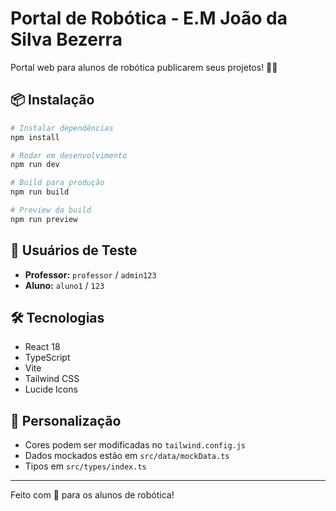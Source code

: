 # Portal de Robótica - E.M João da Silva Bezerra

Portal web para alunos de robótica publicarem seus projetos! 🤖✨

## 📦 Instalação
```bash
# Instalar dependências
npm install

# Rodar em desenvolvimento
npm run dev

# Build para produção
npm run build

# Preview da build
npm run preview
```

## 👥 Usuários de Teste

- **Professor:** `professor` / `admin123`
- **Aluno:** `aluno1` / `123`

## 🛠️ Tecnologias

- React 18
- TypeScript
- Vite
- Tailwind CSS
- Lucide Icons

## 🎨 Personalização

- Cores podem ser modificadas no `tailwind.config.js`
- Dados mockados estão em `src/data/mockData.ts`
- Tipos em `src/types/index.ts`

---

Feito com 💜 para os alunos de robótica!